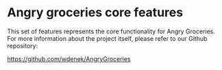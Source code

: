 # Angry groceries core features
This set of features represents the core functionality for Angry Groceries.
For more information about the project itself, please refer to our Github repository:

https://github.com/wdenek/AngryGroceries